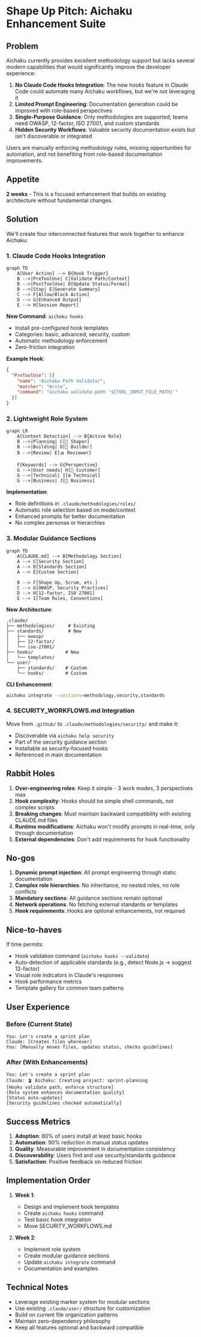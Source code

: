 # Shape Up Pitch: Aichaku Enhancement Suite

## Problem

Aichaku currently provides excellent methodology support but lacks several modern capabilities that would significantly improve the developer experience:

1. **No Claude Code Hooks Integration**: The new hooks feature in Claude Code could automate many Aichaku workflows, but we're not leveraging it
2. **Limited Prompt Engineering**: Documentation generation could be improved with role-based perspectives
3. **Single-Purpose Guidance**: Only methodologies are supported; teams need OWASP, 12-factor, ISO 27001, and custom standards
4. **Hidden Security Workflows**: Valuable security documentation exists but isn't discoverable or integrated

Users are manually enforcing methodology rules, missing opportunities for automation, and not benefiting from role-based documentation improvements.

## Appetite

**2 weeks** - This is a focused enhancement that builds on existing architecture without fundamental changes.

## Solution

We'll create four interconnected features that work together to enhance Aichaku:

### 1. Claude Code Hooks Integration

```mermaid
graph TD
    A[User Action] --> B{Hook Trigger}
    B -->|PreToolUse| C[Validate Path/Context]
    B -->|PostToolUse| D[Update Status/Format]
    B -->|Stop| E[Generate Summary]
    C --> F[Allow/Block Action]
    D --> G[Enhanced Output]
    E --> H[Session Report]
```

**New Command**: `aichaku hooks`
- Install pre-configured hook templates
- Categories: basic, advanced, security, custom
- Automatic methodology enforcement
- Zero-friction integration

**Example Hook**:
```json
{
  "PreToolUse": [{
    "name": "Aichaku Path Validator",
    "matcher": "Write",
    "command": "aichaku validate-path '${TOOL_INPUT_FILE_PATH}'"
  }]
}
```

### 2. Lightweight Role System

```mermaid
graph LR
    A[Context Detection] --> B{Active Role}
    B -->|Planning| C[🎯 Shaper]
    B -->|Building| D[🔨 Builder]
    B -->|Review| E[📊 Reviewer]
    
    F[Keywords] --> G{Perspective}
    G -->|User needs| H[👤 Customer]
    G -->|Technical| I[⚙️ Technical]
    G -->|Business| J[💼 Business]
```

**Implementation**:
- Role definitions in `.claude/methodologies/roles/`
- Automatic role selection based on mode/context
- Enhanced prompts for better documentation
- No complex personas or hierarchies

### 3. Modular Guidance Sections

```mermaid
graph TD
    A[CLAUDE.md] --> B[Methodology Section]
    A --> C[Security Section]
    A --> D[Standards Section]
    A --> E[Custom Section]
    
    B --> F[Shape Up, Scrum, etc.]
    C --> G[OWASP, Security Practices]
    D --> H[12-factor, ISO 27001]
    E --> I[Team Rules, Conventions]
```

**New Architecture**:
```
.claude/
├── methodologies/     # Existing
├── standards/         # New
│   ├── owasp/
│   ├── 12-factor/
│   └── iso-27001/
├── hooks/            # New
│   └── templates/
└── user/
    ├── standards/    # Custom
    └── hooks/        # Custom
```

**CLI Enhancement**:
```bash
aichaku integrate --sections=methodology,security,standards
```

### 4. SECURITY_WORKFLOWS.md Integration

Move from `.github/` to `.claude/methodologies/security/` and make it:
- Discoverable via `aichaku help security`
- Part of the security guidance section
- Installable as security-focused hooks
- Referenced in main documentation

## Rabbit Holes

1. **Over-engineering roles**: Keep it simple - 3 work modes, 3 perspectives max
2. **Hook complexity**: Hooks should be simple shell commands, not complex scripts
3. **Breaking changes**: Must maintain backward compatibility with existing CLAUDE.md files
4. **Runtime modifications**: Aichaku won't modify prompts in real-time, only through documentation
5. **External dependencies**: Don't add requirements for hook functionality

## No-gos

1. **Dynamic prompt injection**: All prompt engineering through static documentation
2. **Complex role hierarchies**: No inheritance, no nested roles, no role conflicts
3. **Mandatory sections**: All guidance sections remain optional
4. **Network operations**: No fetching external standards or templates
5. **Hook requirements**: Hooks are optional enhancements, not required

## Nice-to-haves

If time permits:
- Hook validation command (`aichaku hooks --validate`)
- Auto-detection of applicable standards (e.g., detect Node.js → suggest 12-factor)
- Visual role indicators in Claude's responses
- Hook performance metrics
- Template gallery for common team patterns

## User Experience

### Before (Current State)
```
You: Let's create a sprint plan
Claude: [Creates files wherever]
You: [Manually moves files, updates status, checks guidelines]
```

### After (With Enhancements)
```
You: Let's create a sprint plan
Claude: 🪴 Aichaku: Creating project: sprint-planning
[Hooks validate path, enforce structure]
[Role system enhances documentation quality]
[Status auto-updates]
[Security guidelines checked automatically]
```

## Success Metrics

1. **Adoption**: 80% of users install at least basic hooks
2. **Automation**: 90% reduction in manual status updates
3. **Quality**: Measurable improvement in documentation consistency
4. **Discoverability**: Users find and use security/standards guidance
5. **Satisfaction**: Positive feedback on reduced friction

## Implementation Order

1. **Week 1**:
   - Design and implement hook templates
   - Create `aichaku hooks` command
   - Test basic hook integration
   - Move SECURITY_WORKFLOWS.md

2. **Week 2**:
   - Implement role system
   - Create modular guidance sections
   - Update `aichaku integrate` command
   - Documentation and examples

## Technical Notes

- Leverage existing marker system for modular sections
- Use existing `.claude/user/` structure for customization
- Build on current file organization patterns
- Maintain zero-dependency philosophy
- Keep all features optional and backward compatible